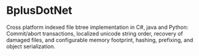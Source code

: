 # BplusDotNet
Cross platform indexed file btree implementation in C#, java and Python: Commit/abort transactions, localized unicode string order, recovery of damaged files, and configurable memory footprint, hashing, prefixing, and object serialization.
